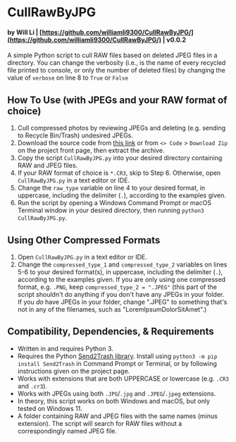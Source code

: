 # CullRawByJPG

#### by Will Li | [https://github.com/williamli9300/CullRawByJPG/](https://github.com/williamli9300/CullRawByJPG/) | v0.0.2

A simple Python script to cull RAW files based on deleted JPEG files in a directory.
You can change the verbosity (i.e., is the name of every recycled file printed to console, or only the number of deleted files) by changing the value of `verbose` on line 8 to `True` or `False`

## How To Use (with JPEGs and your RAW format of choice)
1. Cull compressed photos by reviewing JPEGs and deleting (e.g. sending to Recycle Bin/Trash) undesired JPEGs.
2. Download the source code from [this link](https://github.com/williamli9300/CullRawByJPG/archive/refs/heads/main.zip) or from `<> Code` > `Download Zip` on the project front page, then extract the archive.
3. Copy the script `CullRawByJPG.py` into your desired directory containing RAW and JPEG files.
4. If your RAW format of choice is `*.CR3`, skip to Step 6. Otherwise, open `CullRawByJPG.py` in a text editor or IDE.
5. Change the `raw_type` variable on line 4 to your desired format, in uppercase, including the delimiter (`.`), according to the examples given.
6. Run the script by opening a Windows Command Prompt or macOS Terminal window in your desired directory, then running `python3 CullRawByJPG.py`.

## Using Other Compressed Formats
1. Open `CullRawByJPG.py` in a text editor or IDE.
2. Change the `compressed_type_1` and `compressed_type_2` variables on lines 5-6 to your desired format(s), in uppercase, including the delimiter (`.`), according to the examples given. If you are only using one compressed format, e.g. `.PNG`, keep `compressed_type_2 = ".JPEG"` (this part of the script shouldn't do anything if you don't have any JPEGs in your folder. If you *do* have JPEGs in your folder, change ".JPEG" to something that's not in any of the filenames, such as "LoremIpsumDolorSitAmet".)

## Compatibility, Dependencies, & Requirements
- Written in and requires Python 3.
- Requires the Python [Send2Trash library](https://pypi.org/project/Send2Trash/). Install using `python3 -m pip install Send2Trash` in Command Prompt or Terminal, or by following instructions given on the project page.
- Works with extensions that are both UPPERCASE or lowercase (e.g. `.CR3` and `.cr3`).
- Works with JPEGs using both `.JPG`/`.jpg` and `.JPEG`/`.jpeg` extensions.
- In theory, this script works on both Windows and macOS, but only tested on Windows 11.
- A folder containing RAW and JPEG files with the same names (minus extension). The script will search for RAW files without a correspondingly named JPEG file.
